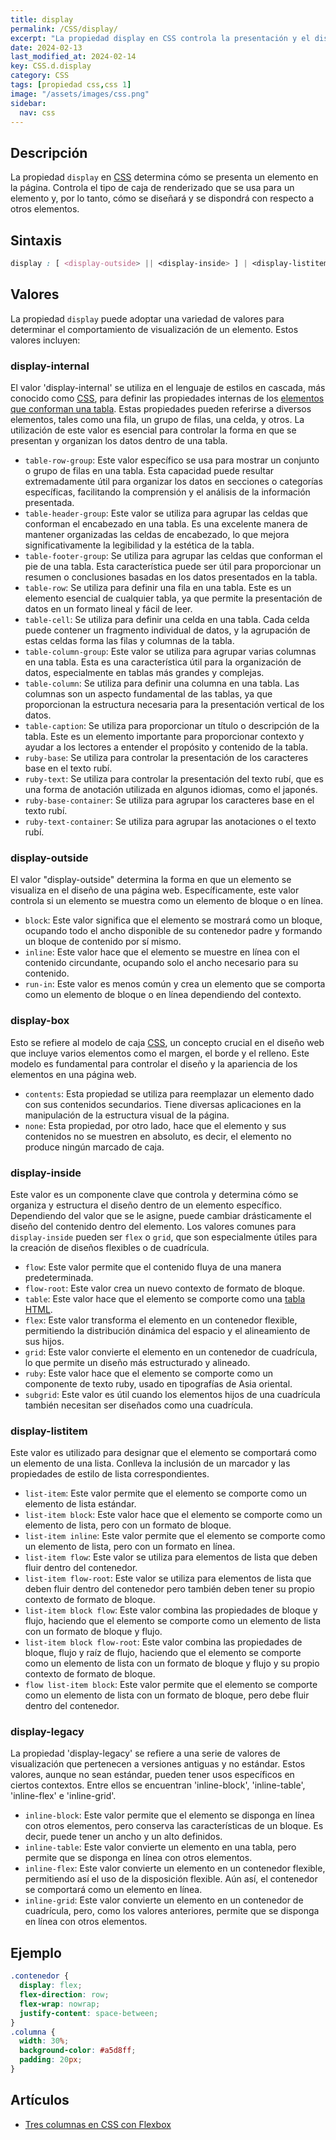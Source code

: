 ```yaml
---
title: display
permalink: /CSS/display/
excerpt: "La propiedad display en CSS controla la presentación y el diseño de los elementos en una página web. Puede adoptar diferentes valores, como block, inline y flex. Permite organizar y estructurar el contenido dentro de un elemento. Además, se utiliza para definir elementos de una tabla, elementos de una lista y elementos con formato de bloque o en línea. Es una propiedad fundamental en el diseño web."
date: 2024-02-13
last_modified_at: 2024-02-14
key: CSS.d.display
category: CSS
tags: [propiedad css,css 1]
image: "/assets/images/css.png"
sidebar:
  nav: css
---
```


## Descripción


La propiedad `display` en [CSS](https://www.manualweb.net/css/) determina cómo se presenta un elemento en la página. Controla el tipo de caja de renderizado que se usa para un elemento y, por lo tanto, cómo se diseñará y se dispondrá con respecto a otros elementos.


## Sintaxis


```css
display : [ <display-outside> || <display-inside> ] | <display-listitem> | <display-internal> | <display-box> | <display-legacy>
```


## Valores


La propiedad `display` puede adoptar una variedad de valores para determinar el comportamiento de visualización de un elemento. Estos valores incluyen:


### display-internal


El valor 'display-internal' se utiliza en el lenguaje de estilos en cascada, más conocido como [CSS](https://www.manualweb.net/css/), para definir las propiedades internas de los [elementos que conforman una tabla](https://manualweb.net/html/tablas-html/). Estas propiedades pueden referirse a diversos elementos, tales como una fila, un grupo de filas, una celda, y otros. La utilización de este valor es esencial para controlar la forma en que se presentan y organizan los datos dentro de una tabla.

- `table-row-group`: Este valor específico se usa para mostrar un conjunto o grupo de filas en una tabla. Esta capacidad puede resultar extremadamente útil para organizar los datos en secciones o categorías específicas, facilitando la comprensión y el análisis de la información presentada.
- `table-header-group`: Este valor se utiliza para agrupar las celdas que conforman el encabezado en una tabla. Es una excelente manera de mantener organizadas las celdas de encabezado, lo que mejora significativamente la legibilidad y la estética de la tabla.
- `table-footer-group`: Se utiliza para agrupar las celdas que conforman el pie de una tabla. Esta característica puede ser útil para proporcionar un resumen o conclusiones basadas en los datos presentados en la tabla.
- `table-row`: Se utiliza para definir una fila en una tabla. Este es un elemento esencial de cualquier tabla, ya que permite la presentación de datos en un formato lineal y fácil de leer.
- `table-cell`: Se utiliza para definir una celda en una tabla. Cada celda puede contener un fragmento individual de datos, y la agrupación de estas celdas forma las filas y columnas de la tabla.
- `table-column-group`: Este valor se utiliza para agrupar varias columnas en una tabla. Esta es una característica útil para la organización de datos, especialmente en tablas más grandes y complejas.
- `table-column`: Se utiliza para definir una columna en una tabla. Las columnas son un aspecto fundamental de las tablas, ya que proporcionan la estructura necesaria para la presentación vertical de los datos.
- `table-caption`: Se utiliza para proporcionar un título o descripción de la tabla. Este es un elemento importante para proporcionar contexto y ayudar a los lectores a entender el propósito y contenido de la tabla.
- `ruby-base`: Se utiliza para controlar la presentación de los caracteres base en el texto rubí.
- `ruby-text`: Se utiliza para controlar la presentación del texto rubí, que es una forma de anotación utilizada en algunos idiomas, como el japonés.
- `ruby-base-container`: Se utiliza para agrupar los caracteres base en el texto rubí.
- `ruby-text-container`: Se utiliza para agrupar las anotaciones o el texto rubí.

### display-outside


El valor "display-outside" determina la forma en que un elemento se visualiza en el diseño de una página web. Específicamente, este valor controla si un elemento se muestra como un elemento de bloque o en línea.

- `block`: Este valor significa que el elemento se mostrará como un bloque, ocupando todo el ancho disponible de su contenedor padre y formando un bloque de contenido por sí mismo.
- `inline`: Este valor hace que el elemento se muestre en línea con el contenido circundante, ocupando solo el ancho necesario para su contenido.
- `run-in`: Este valor es menos común y crea un elemento que se comporta como un elemento de bloque o en línea dependiendo del contexto.

### display-box


Esto se refiere al modelo de caja [CSS](https://www.manualweb.net/css/), un concepto crucial en el diseño web que incluye varios elementos como el margen, el borde y el relleno. Este modelo es fundamental para controlar el diseño y la apariencia de los elementos en una página web.

- `contents`: Esta propiedad se utiliza para reemplazar un elemento dado con sus contenidos secundarios. Tiene diversas aplicaciones en la manipulación de la estructura visual de la página.
- `none`: Esta propiedad, por otro lado, hace que el elemento y sus contenidos no se muestren en absoluto, es decir, el elemento no produce ningún marcado de caja.

### display-inside


Este valor es un componente clave que controla y determina cómo se organiza y estructura el diseño dentro de un elemento específico. Dependiendo del valor que se le asigne, puede cambiar drásticamente el diseño del contenido dentro del elemento. Los valores comunes para `display-inside` pueden ser `flex` o `grid`, que son especialmente útiles para la creación de diseños flexibles o de cuadrícula.

- `flow`: Este valor permite que el contenido fluya de una manera predeterminada.
- `flow-root`: Este valor crea un nuevo contexto de formato de bloque.
- `table`: Este valor hace que el elemento se comporte como una [tabla HTML](https://manualweb.net/html/tablas-html/).
- `flex`: Este valor transforma el elemento en un contenedor flexible, permitiendo la distribución dinámica del espacio y el alineamiento de sus hijos.
- `grid`: Este valor convierte el elemento en un contenedor de cuadrícula, lo que permite un diseño más estructurado y alineado.
- `ruby`: Este valor hace que el elemento se comporte como un componente de texto ruby, usado en tipografías de Asia oriental.
- `subgrid`: Este valor es útil cuando los elementos hijos de una cuadrícula también necesitan ser diseñados como una cuadrícula.

### display-listitem


Este valor es utilizado para designar que el elemento se comportará como un elemento de una lista. Conlleva la inclusión de un marcador y las propiedades de estilo de lista correspondientes.

- `list-item`: Este valor permite que el elemento se comporte como un elemento de lista estándar.
- `list-item block`: Este valor hace que el elemento se comporte como un elemento de lista, pero con un formato de bloque.
- `list-item inline`: Este valor permite que el elemento se comporte como un elemento de lista, pero con un formato en línea.
- `list-item flow`: Este valor se utiliza para elementos de lista que deben fluir dentro del contenedor.
- `list-item flow-root`: Este valor se utiliza para elementos de lista que deben fluir dentro del contenedor pero también deben tener su propio contexto de formato de bloque.
- `list-item block flow`: Este valor combina las propiedades de bloque y flujo, haciendo que el elemento se comporte como un elemento de lista con un formato de bloque y flujo.
- `list-item block flow-root`: Este valor combina las propiedades de bloque, flujo y raíz de flujo, haciendo que el elemento se comporte como un elemento de lista con un formato de bloque y flujo y su propio contexto de formato de bloque.
- `flow list-item block`: Este valor permite que el elemento se comporte como un elemento de lista con un formato de bloque, pero debe fluir dentro del contenedor.

### display-legacy


La propiedad 'display-legacy' se refiere a una serie de valores de visualización que pertenecen a versiones antiguas y no estándar. Estos valores, aunque no sean estándar, pueden tener usos específicos en ciertos contextos. Entre ellos se encuentran 'inline-block', 'inline-table', 'inline-flex' e 'inline-grid'.

- `inline-block`: Este valor permite que el elemento se disponga en línea con otros elementos, pero conserva las características de un bloque. Es decir, puede tener un ancho y un alto definidos.
- `inline-table`: Este valor convierte un elemento en una tabla, pero permite que se disponga en línea con otros elementos.
- `inline-flex`: Este valor convierte un elemento en un contenedor flexible, permitiendo así el uso de la disposición flexible. Aún así, el contenedor se comportará como un elemento en línea.
- `inline-grid`: Este valor convierte un elemento en un contenedor de cuadrícula, pero, como los valores anteriores, permite que se disponga en línea con otros elementos.

## Ejemplo


```css
.contenedor {
  display: flex;
  flex-direction: row;
  flex-wrap: nowrap;
  justify-content: space-between;
}
.columna {
  width: 30%;
  background-color: #a5d8ff;  
  padding: 20px;                        
}
```


## Artículos

- [Tres columnas en CSS con Flexbox](https://lineadecodigo.com/css/tres-columnas-en-css-con-flexbox/)
